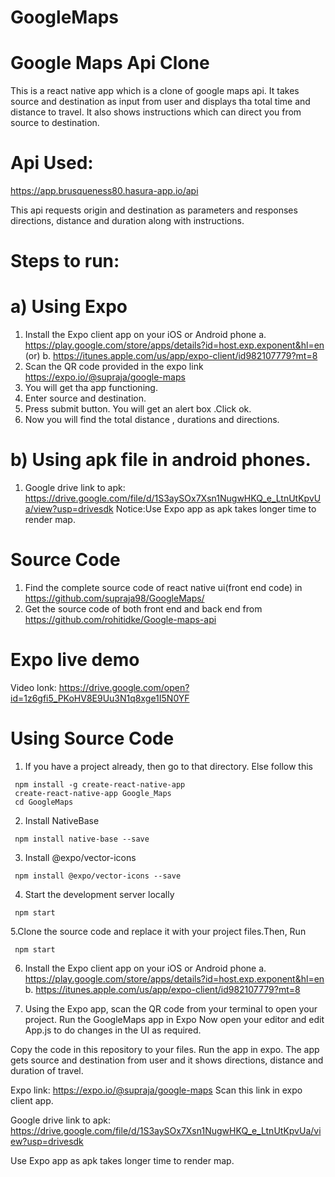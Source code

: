 # GoogleMaps
# Google Maps Api Clone
   This is a react native app which is a clone of google maps api. It takes source and destination as input from user and displays tha total time and distance to travel. It also shows instructions which can direct you from source to destination.

# Api Used:
  https://app.brusqueness80.hasura-app.io/api

This api requests origin and destination as parameters and responses directions, distance and duration along with instructions.

# Steps to run:
# a) Using Expo

 1. Install the Expo client app on your iOS or Android phone 
    a. https://play.google.com/store/apps/details?id=host.exp.exponent&hl=en
                  (or)
    b. https://itunes.apple.com/us/app/expo-client/id982107779?mt=8
 2. Scan the QR code provided in the expo link https://expo.io/@supraja/google-maps
 3. You will get tha app functioning.
 4. Enter source and destination.
 5. Press submit button. You will get an alert box .Click ok. 
 6. Now you will find the total distance , durations and directions.

# b) Using apk file in android phones.
   
   1. Google drive link to apk: https://drive.google.com/file/d/1S3aySOx7Xsn1NugwHKQ_e_LtnUtKpvUa/view?usp=drivesdk
      Notice:Use Expo app as apk takes longer time to render map.
      
# Source Code
  1. Find the complete source code of react native ui(front end code) in https://github.com/supraja98/GoogleMaps/
  2. Get the source code of both front end and back end from https://github.com/rohitidke/Google-maps-api
  
# Expo live demo

Video lonk: https://drive.google.com/open?id=1z6gfi5_PKoHV8E9Uu3N1q8xge1I5N0YF
  
# Using Source Code

1. If you have a project already, then go to that directory. Else follow this
```
 npm install -g create-react-native-app
 create-react-native-app Google_Maps
 cd GoogleMaps
```

2. Install NativeBase 
```
 npm install native-base --save
```
3. Install @expo/vector-icons
```
 npm install @expo/vector-icons --save	
```
4. Start the development server locally
```
 npm start
```
5.Clone the source code and replace it with your project files.Then,  Run 
```
 npm start
```
6. Install the Expo client app on your iOS or Android phone 
a. https://play.google.com/store/apps/details?id=host.exp.exponent&hl=en
b. https://itunes.apple.com/us/app/expo-client/id982107779?mt=8

7. Using the Expo app, scan the QR code from your terminal to open your project.
Run the GoogleMaps app in Expo 
Now open your editor and edit App.js to do changes in the UI as required.

Copy the code in this repository to your files.
Run the app in expo.
The app gets source and destination from user and it shows directions, distance and duration of travel.

Expo link: https://expo.io/@supraja/google-maps
Scan this link in expo client app.

Google drive link to apk: https://drive.google.com/file/d/1S3aySOx7Xsn1NugwHKQ_e_LtnUtKpvUa/view?usp=drivesdk

Use Expo app as apk takes longer time to render map.

